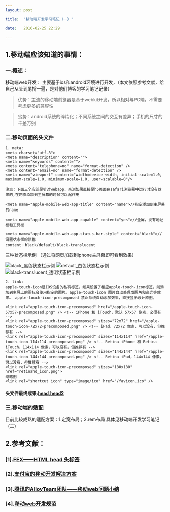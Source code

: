 ```yaml
---
layout: post

title:  "移动端开发学习笔记（一）"

date:   2016-02-25 22:29

---
```


## 1.移动端应该知道的事情：

### 一.概述：

  移动端web开发： 主要基于ios和android环境进行开发，（本文依照参考文献，给自己从头到尾捋一遍，是对他们博客的学习笔记记录）

  
> 优势：主流的移动端浏览器是基于webkit开发，所以相对与PC端，不需要考虑更多的兼容性

> 劣势：android系统的碎片化；不同系统之间的交互有差异；手机的尺寸的千差万别
      

### 二.移动页面的头文件
    
    1. meta:
    <meta charset="utf-8">
    <meta name="description" content="">
    <meta name="keywords" content="">
	<meta content="telephone=no" name="format-detection" />
	<meta content="email=no" name="format-detection" />
    <meta name="viewport" content="width=device-width, initial-scale=1.0, maximum-scale=1.0, minimum-scale=1.0, user-scalable=0"/>

    注意：下面三个应该是针对webapp，亲测如果直接是h5页面在safari浏览器中运行时没有效果的,在网页添加到主屏幕的时候可以起作用
    
    <meta name="apple-mobile-web-app-title" content="name">//指定添加到主屏幕的name

    <meta name="apple-mobile-web-app-capable" content="yes">//全屏，没有地址栏和工具栏

    <meta name="apple-mobile-web-app-status-bar-style" content="black">//设置状态栏的颜色
    content：black/default/black-translucent

  三种状态栏示例 （通过将网页加载到iphone主屏幕即可看到效果）

  ![black_黑色状态栏示例](http://fengtaijun0507.github.io/testpages/mobile/mobilehead/black.PNG)
  ![default_白色状态栏示例](http://fengtaijun0507.github.io/testpages/mobile/mobilehead/default.PNG)  ![black-translucent_透明状态栏示例](http://fengtaijun0507.github.io/testpages/mobile/mobilehead/black-t.PNG)
    
    
    2. link:
    apple-touch-icon是IOS设备的私有标签，如果设置了相应apple-touch-icon标签，则添加到主屏上的图标会使用指定的图片。apple-touch-icon 图片自动处理成圆角和高光等效果。 apple-touch-icon-precomposed 禁止系统自动添加效果，直接显示设计原图。 

    <link rel="apple-touch-icon-precomposed" href="/apple-touch-icon-57x57-precomposed.png" /> <!-- iPhone 和 iTouch，默认 57x57 像素，必须有 -->
    <link rel="apple-touch-icon-precomposed" sizes="72x72" href="/apple-touch-icon-72x72-precomposed.png" /> <!-- iPad，72x72 像素，可以没有，但推荐有 -->
    <link rel="apple-touch-icon-precomposed" sizes="114x114" href="/apple-touch-icon-114x114-precomposed.png" /> <!-- Retina iPhone 和 Retina iTouch，114x114 像素，可以没有，但推荐有 -->
    <link rel="apple-touch-icon-precomposed" sizes="144x144" href="/apple-touch-icon-144x144-precomposed.png" /> <!-- Retina iPad，144x144 像素，可以没有，但推荐有 -->
    <link rel="apple-touch-icon-precomposed" sizes="180x180" href="retinahd_icon.png">
    缩略图
    <link rel="shortcut icon" type="image/ico" href="/favicon.ico" />
#### 头文件最终成果:[head](http://fengtaijun0507.github.io/testpages/mobile/mobilehead/head.txt),[head2](http://fengtaijun0507.github.io/testpages/mobile/mobilehead/head2.txt)

### 三.移动端的适配
目前比较成熟的适配方案：1.定宽布局；2.rem布局 具体见移动端开发学习笔记（二）
   

## 2.参考文献：    
### [1].[FEX——HTML head 头标签](http://fex.baidu.com/blog/2014/10/html-head-tags/)

### [2].[支付宝的移动开发解决方案](http://am-team.github.io/amg/dev-exp-doc.html#移动开发事件)

### [3].[腾讯的AlloyTeam团队——移动web问题小结](http://www.alloyteam.com/2015/06/yi-dong-web-wen-ti-xiao-jie/)
### [4].[移动web开发规范](https://github.com/alanerzhao/doc/blob/master/document/mobile_web_specification%20.md)
    
    
    
   
    
   




